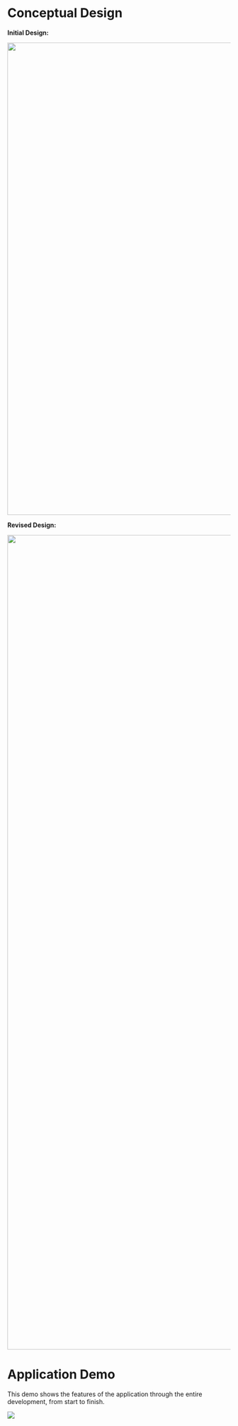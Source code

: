 # Conceptual Design

**Initial Design:**

<img src="https://i.imgur.com/g5wnJxE.jpg" width="850" height="1067">

**Revised Design:**

<img src="https://i.imgur.com/dejxfBT.jpg" width="850" height="1840">

# Application Demo 

This demo shows the features of the application through the entire development, from start to finish.

[![](https://i.imgur.com/K8J4gWP.png)](https://www.youtube.com/watch?v=1mp7SFPao1g)
